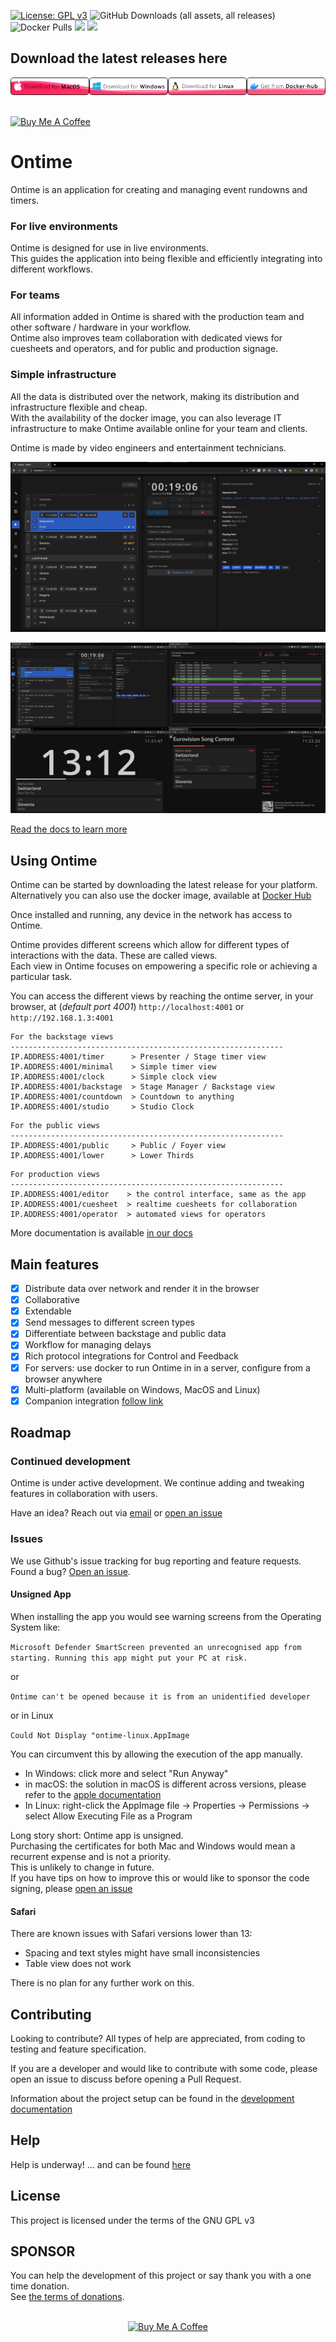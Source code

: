 [![License: GPL v3](https://img.shields.io/badge/License-GPLv3-green.svg)](https://www.gnu.org/licenses/gpl-3.0) 
![GitHub Downloads (all assets, all releases)](https://img.shields.io/github/downloads/cpvalente/ontime/total)
![Docker Pulls](https://img.shields.io/docker/pulls/getontime/ontime)
[![](https://img.shields.io/static/v1?label=Sponsor&message=%E2%9D%A4&logo=GitHub&color=%23fe8e86)](https://github.com/sponsors/cpvalente)
[![](https://img.shields.io/static/v1?label=Buy%20me%20a%20coffee&message=%E2%9D%A4&logo=buymeacoffee&color=%23fe8e86)](https://www.buymeacoffee.com/cpvalente)


## Download the latest releases here

<div style="display: flex; justify-content: space-around">
  <a href="https://github.com/cpvalente/ontime/releases/latest/download/ontime-macOS-arm64.dmg"><img alt="Download MacOS" src="https://github.com/cpvalente/ontime/blob/master/.github/aux-images/mac-download.png"/></a>
  <a href="https://github.com/cpvalente/ontime/releases/latest/download/ontime-win64.exe"><img alt="Download Windows" src="https://github.com/cpvalente/ontime/blob/master/.github/aux-images/win-download.png"/></a>
  <a href="https://github.com/cpvalente/ontime/releases/latest/download/ontime-linux.AppImage"><img alt="Download Linux" src="https://github.com/cpvalente/ontime/blob/master/.github/aux-images/linux-download.png"/></a>
  <a href="https://hub.docker.com/r/getontime/ontime"><img alt="Get from Dockerhub" src="https://github.com/cpvalente/ontime/blob/master/.github/aux-images/dockerhub.png"/></a>
</div>

<br />

<a href="https://www.buymeacoffee.com/cpvalente" target="_blank"><img src="https://cdn.buymeacoffee.com/buttons/v2/default-yellow.png" alt="Buy Me A Coffee" height="32"></a>

# Ontime

Ontime is an application for creating and managing event rundowns and timers.

### For live environments
Ontime is designed for use in live environments. \
This guides the application into being flexible and efficiently integrating into different workflows.

### For teams
All information added in Ontime is shared with the production team and other software / hardware in your workflow. \
Ontime also improves team collaboration with dedicated views for cuesheets and operators, and for public and production signage.

### Simple infrastructure
All the data is distributed over the network, making its distribution and infrastructure flexible and cheap. \
With the availability of the docker image, you can also leverage IT infrastructure to make Ontime available online for your team and clients.

Ontime is made by video engineers and entertainment technicians.

![App Window](https://github.com/cpvalente/ontime/blob/master/.github/aux-images/app.png)

![Views](https://github.com/cpvalente/ontime/blob/master/.github/aux-images/overview.png)

[Read the docs to learn more](https://docs.getontime.no)

## Using Ontime

Ontime can be started by downloading the latest release for your platform. \
Alternatively you can also use the docker image, available at [Docker Hub](https://hub.docker.com/r/getontime/ontime)

Once installed and running, any device in the network has access to Ontime.

Ontime provides different screens which allow for different types of interactions with the data. These are called views. \
Each view in Ontime focuses on empowering a specific role or achieving a particular task. 

You can access the different views by reaching the ontime server, in your browser, at (_default port 4001_) `http://localhost:4001` or `http://192.168.1.3:4001`

```
For the backstage views
-------------------------------------------------------------
IP.ADDRESS:4001/timer      > Presenter / Stage timer view
IP.ADDRESS:4001/minimal    > Simple timer view
IP.ADDRESS:4001/clock      > Simple clock view
IP.ADDRESS:4001/backstage  > Stage Manager / Backstage view
IP.ADDRESS:4001/countdown  > Countdown to anything
IP.ADDRESS:4001/studio     > Studio Clock
```

```
For the public views
-------------------------------------------------------------
IP.ADDRESS:4001/public     > Public / Foyer view
IP.ADDRESS:4001/lower      > Lower Thirds
```

```
For production views
-------------------------------------------------------------
IP.ADDRESS:4001/editor    > the control interface, same as the app
IP.ADDRESS:4001/cuesheet  > realtime cuesheets for collaboration
IP.ADDRESS:4001/operator  > automated views for operators
```

More documentation is available [in our docs](https://docs.getontime.no)

## Main features

* [x] Distribute data over network and render it in the browser 
* [x] Collaborative 
* [x] Extendable
* [x] Send messages to different screen types
* [x] Differentiate between backstage and public data
* [x] Workflow for managing delays
* [x] Rich protocol integrations for Control and Feedback
* [x] For servers: use docker to run Ontime in in a server, configure from a browser anywhere
* [x] Multi-platform (available on Windows, MacOS and Linux)
* [x] Companion integration [follow link](https://bitfocus.io/connections/getontime-ontime)

## Roadmap

### Continued development

Ontime is under active development. We continue adding and tweaking features in collaboration with users.

Have an idea? Reach out via [email](mail@getontime.no)
or [open an issue](https://github.com/cpvalente/ontime/issues/new)

### Issues

We use Github's issue tracking for bug reporting and feature requests. \
Found a bug? [Open an issue](https://github.com/cpvalente/ontime/issues/new).

#### Unsigned App

When installing the app you would see warning screens from the Operating System like:

`Microsoft Defender SmartScreen prevented an unrecognised app from starting. Running this app might put your PC at risk.`

or

`Ontime can't be opened because it is from an unidentified developer`

or in Linux

`Could Not Display "ontime-linux.AppImage`

You can circumvent this by allowing the execution of the app manually.

- In Windows: click more and select "Run Anyway"
- in macOS: the solution in macOS is different across versions, please refer to the [apple documentation](https://support.apple.com/en-gb/guide/mac-help/mh40616/mac)
- In Linux: right-click the AppImage file -> Properties -> Permissions -> select Allow Executing
  File as a Program

Long story short: Ontime app is unsigned. \
Purchasing the certificates for both Mac and Windows would mean a recurrent expense and is not a priority. \
This is unlikely to change in future. \
If you have tips on how to improve this or would like to sponsor the code signing, please [open an issue](https://github.com/cpvalente/ontime/issues/new)

#### Safari

There are known issues with Safari versions lower than 13:

- Spacing and text styles might have small inconsistencies
- Table view does not work

There is no plan for any further work on this.

## Contributing

Looking to contribute? All types of help are appreciated, from coding to testing and feature specification.

If you are a developer and would like to contribute with some code, please open an issue to discuss before opening a
Pull Request.

Information about the project setup can be found in the [development documentation](./DEVELOPMENT.md)

## Help

Help is underway! ... and can be found [here](https://docs.getontime.no)

## License

This project is licensed under the terms of the GNU GPL v3

## SPONSOR

You can help the development of this project or say thank you with a one time donation. \
See [the terms of donations](https://github.com/cpvalente/ontime/blob/master/.github/FUNDING.md).

<p align="center">
<br>
<a href="https://www.buymeacoffee.com/cpvalente" target="_blank"><img src="https://cdn.buymeacoffee.com/buttons/v2/default-yellow.png" alt="Buy Me A Coffee" width="200"></a>
</p>

